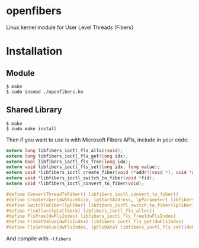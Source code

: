 # openfibers
Linux kernel module for User Level Threads (Fibers)

# Installation

## Module

```shell
$ make
$ sudo insmod ./openfibers.ko
```

## Shared Library
```shell
$ make
$ sudo make install
```

Then if you want to use is with Microsoft Fibers APIs, include in your code:
```c
extern long libfibers_ioctl_fls_alloc(void);
extern long libfibers_ioctl_fls_get(long idx);
extern bool libfibers_ioctl_fls_free(long idx);
extern void libfibers_ioctl_fls_set(long idx, long value);
extern void *libfibers_ioctl_create_fiber(void (*addr)(void *), void *args);
extern void *libfibers_ioctl_switch_to_fiber(void *fid);
extern void *libfibers_ioctl_convert_to_fiber(void);

#define ConvertThreadToFiber() libfibers_ioctl_convert_to_fiber()
#define CreateFiber(dwStackSize, lpStartAddress, lpParameter) libfibers_ioctl_create_fiber(lpStartAddress, lpParameter)
#define SwitchToFiber(lpFiber) libfibers_ioctl_switch_to_fiber(lpFiber)
#define FlsAlloc(lpCallback) libfibers_ioctl_fls_alloc()
#define FlsFree(dwFlsIndex) libfibers_ioctl_fls_free(dwFlsIndex)
#define FlsGetValue(dwFlsIndex) libfibers_ioctl_fls_get(dwFlsIndex)
#define FlsSetValue(dwFlsIndex, lpFlsData) libfibers_ioctl_fls_set((dwFlsIndex), (long long) (lpFlsData))
```

And compile with `-lfibers`
